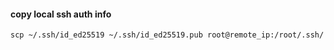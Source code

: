 #### copy local ssh auth info
```
scp ~/.ssh/id_ed25519 ~/.ssh/id_ed25519.pub root@remote_ip:/root/.ssh/
```

